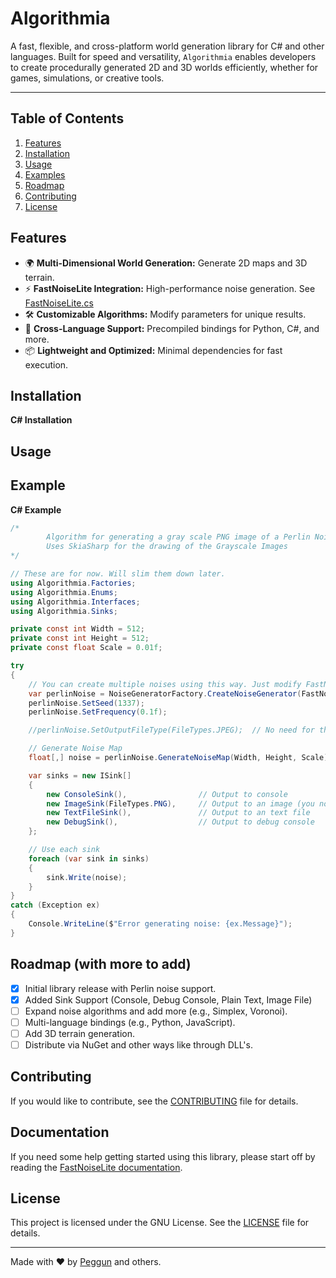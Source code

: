# Algorithmia
A fast, flexible, and cross-platform world generation library for C# and other languages. Built for speed and versatility, `Algorithmia` enables developers to create procedurally generated 2D and 3D worlds efficiently, whether for games, simulations, or creative tools.

---

## Table of Contents
1. [Features](#features)
2. [Installation](#installation)
3. [Usage](#usage)
4. [Examples](#examples)
5. [Roadmap](#roadmap)
6. [Contributing](#contributing)
7. [License](#license)

## Features
- 🌍 **Multi-Dimensional World Generation:** Generate 2D maps and 3D terrain.
- ⚡ **FastNoiseLite Integration:** High-performance noise generation. See [FastNoiseLite.cs](https://github.com/Auburn/FastNoiseLite/blob/master/CSharp/FastNoiseLite.cs)
- 🛠️ **Customizable Algorithms:** Modify parameters for unique results.
- 🔄 **Cross-Language Support:** Precompiled bindings for Python, C#, and more.
- 📦 **Lightweight and Optimized:** Minimal dependencies for fast execution.

## Installation
**C# Installation**

## Usage

## Example
**C# Example**
```cs
/* 
        Algorithm for generating a gray scale PNG image of a Perlin Noise Generation Map
        Uses SkiaSharp for the drawing of the Grayscale Images
*/

// These are for now. Will slim them down later.
using Algorithmia.Factories;
using Algorithmia.Enums;
using Algorithmia.Interfaces;
using Algorithmia.Sinks;

private const int Width = 512;
private const int Height = 512;
private const float Scale = 0.01f;

try
{
    // You can create multiple noises using this way. Just modify FastNoiseLite.NoiseType.Perlin to specific noise
    var perlinNoise = NoiseGeneratorFactory.CreateNoiseGenerator(FastNoiseLite.NoiseType.Perlin);
    perlinNoise.SetSeed(1337);
    perlinNoise.SetFrequency(0.1f);

    //perlinNoise.SetOutputFileType(FileTypes.JPEG);  // No need for this anymore. Still including it because why not.

    // Generate Noise Map
    float[,] noise = perlinNoise.GenerateNoiseMap(Width, Height, Scale);

    var sinks = new ISink[]
    {
        new ConsoleSink(),                // Output to console
        new ImageSink(FileTypes.PNG),     // Output to an image (you now define the Image Type in here)
        new TextFileSink(),               // Output to an text file
        new DebugSink(),                  // Output to debug console
    };

    // Use each sink
    foreach (var sink in sinks)
    {
        sink.Write(noise);
    }
}
catch (Exception ex)
{
    Console.WriteLine($"Error generating noise: {ex.Message}");
}
```

## Roadmap (with more to add)
- [x] Initial library release with Perlin noise support.
- [x] Added Sink Support (Console, Debug Console, Plain Text, Image File)
- [ ] Expand noise algorithms and add more (e.g., Simplex, Voronoi).
- [ ] Multi-language bindings (e.g., Python, JavaScript).
- [ ] Add 3D terrain generation.
- [ ] Distribute via NuGet and other ways like through DLL's.

## Contributing
If you would like to contribute, see the [CONTRIBUTING]() file for details.

## Documentation
If you need some help getting started using this library, please start off by reading the [FastNoiseLite documentation](https://github.com/Auburn/FastNoiseLite/wiki/Documentation).

## License
This project is licensed under the GNU License. See the [LICENSE]() file for details.

---

Made with ❤️ by [Peggun](https://github.com/Peggun) and others.
